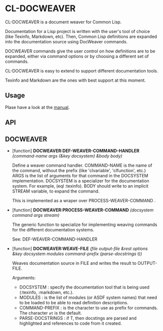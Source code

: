 

# CL-DOCWEAVER

CL-DOCWEAVER is a document weaver for Common Lisp.

Documentation for a Lisp project is written with the user's tool of choice (like Texinfo, Markdown, etc). Then, Common Lisp definitions are expanded into the documentation source using DocWeaver commands.

DOCWEAVER commands give the user control on how definitions are to be expanded, either via command options or by choosing a different set of commands.

CL-DOCWEAVER is easy to extend to support different documentation tools.

Texinfo and Markdown are the ones with best support at this moment.

## Usage

Plase have a look at the [manual](docs/cl-docweaver.pdf "manual").

## API

## DOCWEAVER

- [function] **DOCWEAVER:DEF-WEAVER-COMMAND-HANDLER** *(command-name args (&key docsystem) &body body)*

    Define a weaver command handler.
    COMMAND-NAME is the name of the command, without the prefix (like 'clvariable', 'clfunction', etc.)
    ARGS is the list of arguments for that command in the DOCSYSTEM implementation.
    DOCSYSTEM is a specializer for the documentation system. For example, (eql :texinfo).
    BODY should write to an implicit STREAM variable, to expand the command.
    
    This is implemented as a wraper over PROCESS-WEAVER-COMMAND .



- [function] **DOCWEAVER:PROCESS-WEAVER-COMMAND** *(docsystem command args stream)*

    The generic function to specialize for implementing weaving commands for the different documentation systems.
    
    See: DEF-WEAVER-COMMAND-HANDLER



- [function] **DOCWEAVER:WEAVE-FILE** *(file output-file &rest options &key docsystem modules command-prefix (parse-docstrings t))*

    Weaves documentation source in FILE and writes the result to OUTPUT-FILE.
    
    Arguments:
    
    - DOCSYSTEM : specify the documentation tool that is being used (:texinfo, :markdown, etc.).
    - MODULES : is the list of modules (or ASDF system names) that need to be loaded to be able to read definition descriptions.
    - COMMAND-PREFIX : is the character to use as prefix for commands. The character `at` is the default.
    - PARSE-DOCSTRINGS : if T, then docstings are parsed and highlighted and references to code from it created.




